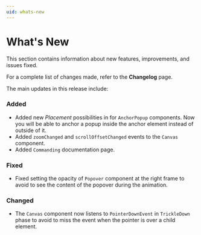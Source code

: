 ```yaml
---
uid: whats-new
---
```


# What's New

This section contains information about new features, improvements, and issues fixed.

For a complete list of changes made, refer to the **Changelog** page.

The main updates in this release include:

### Added

- Added new *Placement* possibilities in for `AnchorPopup` components. 
  Now you will be able to anchor a popup inside the anchor element instead of outside of it.
- Added `zoomChanged` and `scrollOffsetChanged` events to the `Canvas` component.
- Added `Commanding` documentation page.

### Fixed

- Fixed setting the opacity of `Popover` component at the right frame to avoid to see the content of the popover during the animation.

### Changed

- The `Canvas` component now listens to `PointerDownEvent` in `TrickleDown` phase to avoid to miss the event when the pointer is over a child element.